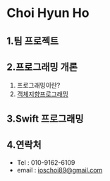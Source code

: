 Choi Hyun Ho     
================================
1.팀 프로젝트
--------------------------------------
2.프로그래밍 개론
--------------------------------------
1. 프로그래밍이란?
2. [객체지향프로그래밍](https://github.com/ioschoi89/ChoiHyunHo_iOS_School6/ClassStudy/180110)

3.Swift 프로그래밍
--------------------------------------
4.연락처
--------------------------------------
* Tel : 010-9162-6109
* email : ioschoi89@gmail.com